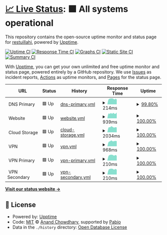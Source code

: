 # [📈 Live Status](https://restuillahi.github.io/uptime): <!--live status--> **🟩 All systems operational**

This repository contains the open-source uptime monitor and status page for [restuillahi](https://restuillahi.github.io/uptime), powered by [Upptime](https://github.com/upptime/upptime).

[![Uptime CI](https://github.com/restuillahi/uptime/workflows/Uptime%20CI/badge.svg)](https://github.com/restuillahi/uptime/actions?query=workflow%3A%22Uptime+CI%22)
[![Response Time CI](https://github.com/restuillahi/uptime/workflows/Response%20Time%20CI/badge.svg)](https://github.com/restuillahi/uptime/actions?query=workflow%3A%22Response+Time+CI%22)
[![Graphs CI](https://github.com/restuillahi/uptime/workflows/Graphs%20CI/badge.svg)](https://github.com/restuillahi/uptime/actions?query=workflow%3A%22Graphs+CI%22)
[![Static Site CI](https://github.com/restuillahi/uptime/workflows/Static%20Site%20CI/badge.svg)](https://github.com/restuillahi/uptime/actions?query=workflow%3A%22Static+Site+CI%22)
[![Summary CI](https://github.com/restuillahi/uptime/workflows/Summary%20CI/badge.svg)](https://github.com/restuillahi/uptime/actions?query=workflow%3A%22Summary+CI%22)

With [Upptime](https://upptime.js.org), you can get your own unlimited and free uptime monitor and status page, powered entirely by a GitHub repository. We use [Issues](https://github.com/restuillahi/uptime/issues) as incident reports, [Actions](https://github.com/restuillahi/uptime/actions) as uptime monitors, and [Pages](https://restuillahi.github.io/uptime) for the status page.

<!--start: status pages-->
<!-- This summary is generated by Upptime (https://github.com/upptime/upptime) -->
<!-- Do not edit this manually, your changes will be overwritten -->
<!-- prettier-ignore -->
| URL | Status | History | Response Time | Uptime |
| --- | ------ | ------- | ------------- | ------ |
| <img alt="" src="https://icons.duckduckgo.com/ip3/null.ico" height="13"> DNS Primary | 🟩 Up | [dns-primary.yml](https://github.com/restuillahi/uptime/commits/HEAD/history/dns-primary.yml) | <details><summary><img alt="Response time graph" src="./graphs/dns-primary/response-time-week.png" height="20"> 214ms</summary><br><a href="https://restuillahi.github.io/uptime/history/dns-primary"><img alt="Response time 217" src="https://img.shields.io/endpoint?url=https%3A%2F%2Fraw.githubusercontent.com%2Frestuillahi%2Fuptime%2FHEAD%2Fapi%2Fdns-primary%2Fresponse-time.json"></a><br><a href="https://restuillahi.github.io/uptime/history/dns-primary"><img alt="24-hour response time 190" src="https://img.shields.io/endpoint?url=https%3A%2F%2Fraw.githubusercontent.com%2Frestuillahi%2Fuptime%2FHEAD%2Fapi%2Fdns-primary%2Fresponse-time-day.json"></a><br><a href="https://restuillahi.github.io/uptime/history/dns-primary"><img alt="7-day response time 214" src="https://img.shields.io/endpoint?url=https%3A%2F%2Fraw.githubusercontent.com%2Frestuillahi%2Fuptime%2FHEAD%2Fapi%2Fdns-primary%2Fresponse-time-week.json"></a><br><a href="https://restuillahi.github.io/uptime/history/dns-primary"><img alt="30-day response time 214" src="https://img.shields.io/endpoint?url=https%3A%2F%2Fraw.githubusercontent.com%2Frestuillahi%2Fuptime%2FHEAD%2Fapi%2Fdns-primary%2Fresponse-time-month.json"></a><br><a href="https://restuillahi.github.io/uptime/history/dns-primary"><img alt="1-year response time 217" src="https://img.shields.io/endpoint?url=https%3A%2F%2Fraw.githubusercontent.com%2Frestuillahi%2Fuptime%2FHEAD%2Fapi%2Fdns-primary%2Fresponse-time-year.json"></a></details> | <details><summary><a href="https://restuillahi.github.io/uptime/history/dns-primary">99.80%</a></summary><a href="https://restuillahi.github.io/uptime/history/dns-primary"><img alt="All-time uptime 99.48%" src="https://img.shields.io/endpoint?url=https%3A%2F%2Fraw.githubusercontent.com%2Frestuillahi%2Fuptime%2FHEAD%2Fapi%2Fdns-primary%2Fuptime.json"></a><br><a href="https://restuillahi.github.io/uptime/history/dns-primary"><img alt="24-hour uptime 100.00%" src="https://img.shields.io/endpoint?url=https%3A%2F%2Fraw.githubusercontent.com%2Frestuillahi%2Fuptime%2FHEAD%2Fapi%2Fdns-primary%2Fuptime-day.json"></a><br><a href="https://restuillahi.github.io/uptime/history/dns-primary"><img alt="7-day uptime 99.80%" src="https://img.shields.io/endpoint?url=https%3A%2F%2Fraw.githubusercontent.com%2Frestuillahi%2Fuptime%2FHEAD%2Fapi%2Fdns-primary%2Fuptime-week.json"></a><br><a href="https://restuillahi.github.io/uptime/history/dns-primary"><img alt="30-day uptime 99.95%" src="https://img.shields.io/endpoint?url=https%3A%2F%2Fraw.githubusercontent.com%2Frestuillahi%2Fuptime%2FHEAD%2Fapi%2Fdns-primary%2Fuptime-month.json"></a><br><a href="https://restuillahi.github.io/uptime/history/dns-primary"><img alt="1-year uptime 99.48%" src="https://img.shields.io/endpoint?url=https%3A%2F%2Fraw.githubusercontent.com%2Frestuillahi%2Fuptime%2FHEAD%2Fapi%2Fdns-primary%2Fuptime-year.json"></a></details>
| <img alt="" src="https://icons.duckduckgo.com/ip3/null.ico" height="13"> Website | 🟩 Up | [website.yml](https://github.com/restuillahi/uptime/commits/HEAD/history/website.yml) | <details><summary><img alt="Response time graph" src="./graphs/website/response-time-week.png" height="20"> 939ms</summary><br><a href="https://restuillahi.github.io/uptime/history/website"><img alt="Response time 1057" src="https://img.shields.io/endpoint?url=https%3A%2F%2Fraw.githubusercontent.com%2Frestuillahi%2Fuptime%2FHEAD%2Fapi%2Fwebsite%2Fresponse-time.json"></a><br><a href="https://restuillahi.github.io/uptime/history/website"><img alt="24-hour response time 1106" src="https://img.shields.io/endpoint?url=https%3A%2F%2Fraw.githubusercontent.com%2Frestuillahi%2Fuptime%2FHEAD%2Fapi%2Fwebsite%2Fresponse-time-day.json"></a><br><a href="https://restuillahi.github.io/uptime/history/website"><img alt="7-day response time 939" src="https://img.shields.io/endpoint?url=https%3A%2F%2Fraw.githubusercontent.com%2Frestuillahi%2Fuptime%2FHEAD%2Fapi%2Fwebsite%2Fresponse-time-week.json"></a><br><a href="https://restuillahi.github.io/uptime/history/website"><img alt="30-day response time 1005" src="https://img.shields.io/endpoint?url=https%3A%2F%2Fraw.githubusercontent.com%2Frestuillahi%2Fuptime%2FHEAD%2Fapi%2Fwebsite%2Fresponse-time-month.json"></a><br><a href="https://restuillahi.github.io/uptime/history/website"><img alt="1-year response time 1057" src="https://img.shields.io/endpoint?url=https%3A%2F%2Fraw.githubusercontent.com%2Frestuillahi%2Fuptime%2FHEAD%2Fapi%2Fwebsite%2Fresponse-time-year.json"></a></details> | <details><summary><a href="https://restuillahi.github.io/uptime/history/website">100.00%</a></summary><a href="https://restuillahi.github.io/uptime/history/website"><img alt="All-time uptime 99.39%" src="https://img.shields.io/endpoint?url=https%3A%2F%2Fraw.githubusercontent.com%2Frestuillahi%2Fuptime%2FHEAD%2Fapi%2Fwebsite%2Fuptime.json"></a><br><a href="https://restuillahi.github.io/uptime/history/website"><img alt="24-hour uptime 100.00%" src="https://img.shields.io/endpoint?url=https%3A%2F%2Fraw.githubusercontent.com%2Frestuillahi%2Fuptime%2FHEAD%2Fapi%2Fwebsite%2Fuptime-day.json"></a><br><a href="https://restuillahi.github.io/uptime/history/website"><img alt="7-day uptime 100.00%" src="https://img.shields.io/endpoint?url=https%3A%2F%2Fraw.githubusercontent.com%2Frestuillahi%2Fuptime%2FHEAD%2Fapi%2Fwebsite%2Fuptime-week.json"></a><br><a href="https://restuillahi.github.io/uptime/history/website"><img alt="30-day uptime 99.77%" src="https://img.shields.io/endpoint?url=https%3A%2F%2Fraw.githubusercontent.com%2Frestuillahi%2Fuptime%2FHEAD%2Fapi%2Fwebsite%2Fuptime-month.json"></a><br><a href="https://restuillahi.github.io/uptime/history/website"><img alt="1-year uptime 99.39%" src="https://img.shields.io/endpoint?url=https%3A%2F%2Fraw.githubusercontent.com%2Frestuillahi%2Fuptime%2FHEAD%2Fapi%2Fwebsite%2Fuptime-year.json"></a></details>
| <img alt="" src="https://icons.duckduckgo.com/ip3/null.ico" height="13"> Cloud Storage | 🟩 Up | [cloud-storage.yml](https://github.com/restuillahi/uptime/commits/HEAD/history/cloud-storage.yml) | <details><summary><img alt="Response time graph" src="./graphs/cloud-storage/response-time-week.png" height="20"> 2034ms</summary><br><a href="https://restuillahi.github.io/uptime/history/cloud-storage"><img alt="Response time 2297" src="https://img.shields.io/endpoint?url=https%3A%2F%2Fraw.githubusercontent.com%2Frestuillahi%2Fuptime%2FHEAD%2Fapi%2Fcloud-storage%2Fresponse-time.json"></a><br><a href="https://restuillahi.github.io/uptime/history/cloud-storage"><img alt="24-hour response time 1919" src="https://img.shields.io/endpoint?url=https%3A%2F%2Fraw.githubusercontent.com%2Frestuillahi%2Fuptime%2FHEAD%2Fapi%2Fcloud-storage%2Fresponse-time-day.json"></a><br><a href="https://restuillahi.github.io/uptime/history/cloud-storage"><img alt="7-day response time 2034" src="https://img.shields.io/endpoint?url=https%3A%2F%2Fraw.githubusercontent.com%2Frestuillahi%2Fuptime%2FHEAD%2Fapi%2Fcloud-storage%2Fresponse-time-week.json"></a><br><a href="https://restuillahi.github.io/uptime/history/cloud-storage"><img alt="30-day response time 2144" src="https://img.shields.io/endpoint?url=https%3A%2F%2Fraw.githubusercontent.com%2Frestuillahi%2Fuptime%2FHEAD%2Fapi%2Fcloud-storage%2Fresponse-time-month.json"></a><br><a href="https://restuillahi.github.io/uptime/history/cloud-storage"><img alt="1-year response time 2297" src="https://img.shields.io/endpoint?url=https%3A%2F%2Fraw.githubusercontent.com%2Frestuillahi%2Fuptime%2FHEAD%2Fapi%2Fcloud-storage%2Fresponse-time-year.json"></a></details> | <details><summary><a href="https://restuillahi.github.io/uptime/history/cloud-storage">100.00%</a></summary><a href="https://restuillahi.github.io/uptime/history/cloud-storage"><img alt="All-time uptime 99.63%" src="https://img.shields.io/endpoint?url=https%3A%2F%2Fraw.githubusercontent.com%2Frestuillahi%2Fuptime%2FHEAD%2Fapi%2Fcloud-storage%2Fuptime.json"></a><br><a href="https://restuillahi.github.io/uptime/history/cloud-storage"><img alt="24-hour uptime 100.00%" src="https://img.shields.io/endpoint?url=https%3A%2F%2Fraw.githubusercontent.com%2Frestuillahi%2Fuptime%2FHEAD%2Fapi%2Fcloud-storage%2Fuptime-day.json"></a><br><a href="https://restuillahi.github.io/uptime/history/cloud-storage"><img alt="7-day uptime 100.00%" src="https://img.shields.io/endpoint?url=https%3A%2F%2Fraw.githubusercontent.com%2Frestuillahi%2Fuptime%2FHEAD%2Fapi%2Fcloud-storage%2Fuptime-week.json"></a><br><a href="https://restuillahi.github.io/uptime/history/cloud-storage"><img alt="30-day uptime 99.78%" src="https://img.shields.io/endpoint?url=https%3A%2F%2Fraw.githubusercontent.com%2Frestuillahi%2Fuptime%2FHEAD%2Fapi%2Fcloud-storage%2Fuptime-month.json"></a><br><a href="https://restuillahi.github.io/uptime/history/cloud-storage"><img alt="1-year uptime 99.63%" src="https://img.shields.io/endpoint?url=https%3A%2F%2Fraw.githubusercontent.com%2Frestuillahi%2Fuptime%2FHEAD%2Fapi%2Fcloud-storage%2Fuptime-year.json"></a></details>
| <img alt="" src="https://icons.duckduckgo.com/ip3/null.ico" height="13"> VPN | 🟩 Up | [vpn.yml](https://github.com/restuillahi/uptime/commits/HEAD/history/vpn.yml) | <details><summary><img alt="Response time graph" src="./graphs/vpn/response-time-week.png" height="20"> 968ms</summary><br><a href="https://restuillahi.github.io/uptime/history/vpn"><img alt="Response time 1210" src="https://img.shields.io/endpoint?url=https%3A%2F%2Fraw.githubusercontent.com%2Frestuillahi%2Fuptime%2FHEAD%2Fapi%2Fvpn%2Fresponse-time.json"></a><br><a href="https://restuillahi.github.io/uptime/history/vpn"><img alt="24-hour response time 977" src="https://img.shields.io/endpoint?url=https%3A%2F%2Fraw.githubusercontent.com%2Frestuillahi%2Fuptime%2FHEAD%2Fapi%2Fvpn%2Fresponse-time-day.json"></a><br><a href="https://restuillahi.github.io/uptime/history/vpn"><img alt="7-day response time 968" src="https://img.shields.io/endpoint?url=https%3A%2F%2Fraw.githubusercontent.com%2Frestuillahi%2Fuptime%2FHEAD%2Fapi%2Fvpn%2Fresponse-time-week.json"></a><br><a href="https://restuillahi.github.io/uptime/history/vpn"><img alt="30-day response time 1150" src="https://img.shields.io/endpoint?url=https%3A%2F%2Fraw.githubusercontent.com%2Frestuillahi%2Fuptime%2FHEAD%2Fapi%2Fvpn%2Fresponse-time-month.json"></a><br><a href="https://restuillahi.github.io/uptime/history/vpn"><img alt="1-year response time 1210" src="https://img.shields.io/endpoint?url=https%3A%2F%2Fraw.githubusercontent.com%2Frestuillahi%2Fuptime%2FHEAD%2Fapi%2Fvpn%2Fresponse-time-year.json"></a></details> | <details><summary><a href="https://restuillahi.github.io/uptime/history/vpn">100.00%</a></summary><a href="https://restuillahi.github.io/uptime/history/vpn"><img alt="All-time uptime 99.43%" src="https://img.shields.io/endpoint?url=https%3A%2F%2Fraw.githubusercontent.com%2Frestuillahi%2Fuptime%2FHEAD%2Fapi%2Fvpn%2Fuptime.json"></a><br><a href="https://restuillahi.github.io/uptime/history/vpn"><img alt="24-hour uptime 100.00%" src="https://img.shields.io/endpoint?url=https%3A%2F%2Fraw.githubusercontent.com%2Frestuillahi%2Fuptime%2FHEAD%2Fapi%2Fvpn%2Fuptime-day.json"></a><br><a href="https://restuillahi.github.io/uptime/history/vpn"><img alt="7-day uptime 100.00%" src="https://img.shields.io/endpoint?url=https%3A%2F%2Fraw.githubusercontent.com%2Frestuillahi%2Fuptime%2FHEAD%2Fapi%2Fvpn%2Fuptime-week.json"></a><br><a href="https://restuillahi.github.io/uptime/history/vpn"><img alt="30-day uptime 99.86%" src="https://img.shields.io/endpoint?url=https%3A%2F%2Fraw.githubusercontent.com%2Frestuillahi%2Fuptime%2FHEAD%2Fapi%2Fvpn%2Fuptime-month.json"></a><br><a href="https://restuillahi.github.io/uptime/history/vpn"><img alt="1-year uptime 99.43%" src="https://img.shields.io/endpoint?url=https%3A%2F%2Fraw.githubusercontent.com%2Frestuillahi%2Fuptime%2FHEAD%2Fapi%2Fvpn%2Fuptime-year.json"></a></details>
| <img alt="" src="https://icons.duckduckgo.com/ip3/null.ico" height="13"> VPN Primary | 🟩 Up | [vpn-primary.yml](https://github.com/restuillahi/uptime/commits/HEAD/history/vpn-primary.yml) | <details><summary><img alt="Response time graph" src="./graphs/vpn-primary/response-time-week.png" height="20"> 210ms</summary><br><a href="https://restuillahi.github.io/uptime/history/vpn-primary"><img alt="Response time 216" src="https://img.shields.io/endpoint?url=https%3A%2F%2Fraw.githubusercontent.com%2Frestuillahi%2Fuptime%2FHEAD%2Fapi%2Fvpn-primary%2Fresponse-time.json"></a><br><a href="https://restuillahi.github.io/uptime/history/vpn-primary"><img alt="24-hour response time 190" src="https://img.shields.io/endpoint?url=https%3A%2F%2Fraw.githubusercontent.com%2Frestuillahi%2Fuptime%2FHEAD%2Fapi%2Fvpn-primary%2Fresponse-time-day.json"></a><br><a href="https://restuillahi.github.io/uptime/history/vpn-primary"><img alt="7-day response time 210" src="https://img.shields.io/endpoint?url=https%3A%2F%2Fraw.githubusercontent.com%2Frestuillahi%2Fuptime%2FHEAD%2Fapi%2Fvpn-primary%2Fresponse-time-week.json"></a><br><a href="https://restuillahi.github.io/uptime/history/vpn-primary"><img alt="30-day response time 215" src="https://img.shields.io/endpoint?url=https%3A%2F%2Fraw.githubusercontent.com%2Frestuillahi%2Fuptime%2FHEAD%2Fapi%2Fvpn-primary%2Fresponse-time-month.json"></a><br><a href="https://restuillahi.github.io/uptime/history/vpn-primary"><img alt="1-year response time 216" src="https://img.shields.io/endpoint?url=https%3A%2F%2Fraw.githubusercontent.com%2Frestuillahi%2Fuptime%2FHEAD%2Fapi%2Fvpn-primary%2Fresponse-time-year.json"></a></details> | <details><summary><a href="https://restuillahi.github.io/uptime/history/vpn-primary">100.00%</a></summary><a href="https://restuillahi.github.io/uptime/history/vpn-primary"><img alt="All-time uptime 99.45%" src="https://img.shields.io/endpoint?url=https%3A%2F%2Fraw.githubusercontent.com%2Frestuillahi%2Fuptime%2FHEAD%2Fapi%2Fvpn-primary%2Fuptime.json"></a><br><a href="https://restuillahi.github.io/uptime/history/vpn-primary"><img alt="24-hour uptime 100.00%" src="https://img.shields.io/endpoint?url=https%3A%2F%2Fraw.githubusercontent.com%2Frestuillahi%2Fuptime%2FHEAD%2Fapi%2Fvpn-primary%2Fuptime-day.json"></a><br><a href="https://restuillahi.github.io/uptime/history/vpn-primary"><img alt="7-day uptime 100.00%" src="https://img.shields.io/endpoint?url=https%3A%2F%2Fraw.githubusercontent.com%2Frestuillahi%2Fuptime%2FHEAD%2Fapi%2Fvpn-primary%2Fuptime-week.json"></a><br><a href="https://restuillahi.github.io/uptime/history/vpn-primary"><img alt="30-day uptime 99.86%" src="https://img.shields.io/endpoint?url=https%3A%2F%2Fraw.githubusercontent.com%2Frestuillahi%2Fuptime%2FHEAD%2Fapi%2Fvpn-primary%2Fuptime-month.json"></a><br><a href="https://restuillahi.github.io/uptime/history/vpn-primary"><img alt="1-year uptime 99.45%" src="https://img.shields.io/endpoint?url=https%3A%2F%2Fraw.githubusercontent.com%2Frestuillahi%2Fuptime%2FHEAD%2Fapi%2Fvpn-primary%2Fuptime-year.json"></a></details>
| <img alt="" src="https://icons.duckduckgo.com/ip3/null.ico" height="13"> VPN Secondary | 🟩 Up | [vpn-secondary.yml](https://github.com/restuillahi/uptime/commits/HEAD/history/vpn-secondary.yml) | <details><summary><img alt="Response time graph" src="./graphs/vpn-secondary/response-time-week.png" height="20"> 210ms</summary><br><a href="https://restuillahi.github.io/uptime/history/vpn-secondary"><img alt="Response time 216" src="https://img.shields.io/endpoint?url=https%3A%2F%2Fraw.githubusercontent.com%2Frestuillahi%2Fuptime%2FHEAD%2Fapi%2Fvpn-secondary%2Fresponse-time.json"></a><br><a href="https://restuillahi.github.io/uptime/history/vpn-secondary"><img alt="24-hour response time 190" src="https://img.shields.io/endpoint?url=https%3A%2F%2Fraw.githubusercontent.com%2Frestuillahi%2Fuptime%2FHEAD%2Fapi%2Fvpn-secondary%2Fresponse-time-day.json"></a><br><a href="https://restuillahi.github.io/uptime/history/vpn-secondary"><img alt="7-day response time 210" src="https://img.shields.io/endpoint?url=https%3A%2F%2Fraw.githubusercontent.com%2Frestuillahi%2Fuptime%2FHEAD%2Fapi%2Fvpn-secondary%2Fresponse-time-week.json"></a><br><a href="https://restuillahi.github.io/uptime/history/vpn-secondary"><img alt="30-day response time 214" src="https://img.shields.io/endpoint?url=https%3A%2F%2Fraw.githubusercontent.com%2Frestuillahi%2Fuptime%2FHEAD%2Fapi%2Fvpn-secondary%2Fresponse-time-month.json"></a><br><a href="https://restuillahi.github.io/uptime/history/vpn-secondary"><img alt="1-year response time 216" src="https://img.shields.io/endpoint?url=https%3A%2F%2Fraw.githubusercontent.com%2Frestuillahi%2Fuptime%2FHEAD%2Fapi%2Fvpn-secondary%2Fresponse-time-year.json"></a></details> | <details><summary><a href="https://restuillahi.github.io/uptime/history/vpn-secondary">100.00%</a></summary><a href="https://restuillahi.github.io/uptime/history/vpn-secondary"><img alt="All-time uptime 99.48%" src="https://img.shields.io/endpoint?url=https%3A%2F%2Fraw.githubusercontent.com%2Frestuillahi%2Fuptime%2FHEAD%2Fapi%2Fvpn-secondary%2Fuptime.json"></a><br><a href="https://restuillahi.github.io/uptime/history/vpn-secondary"><img alt="24-hour uptime 100.00%" src="https://img.shields.io/endpoint?url=https%3A%2F%2Fraw.githubusercontent.com%2Frestuillahi%2Fuptime%2FHEAD%2Fapi%2Fvpn-secondary%2Fuptime-day.json"></a><br><a href="https://restuillahi.github.io/uptime/history/vpn-secondary"><img alt="7-day uptime 100.00%" src="https://img.shields.io/endpoint?url=https%3A%2F%2Fraw.githubusercontent.com%2Frestuillahi%2Fuptime%2FHEAD%2Fapi%2Fvpn-secondary%2Fuptime-week.json"></a><br><a href="https://restuillahi.github.io/uptime/history/vpn-secondary"><img alt="30-day uptime 99.92%" src="https://img.shields.io/endpoint?url=https%3A%2F%2Fraw.githubusercontent.com%2Frestuillahi%2Fuptime%2FHEAD%2Fapi%2Fvpn-secondary%2Fuptime-month.json"></a><br><a href="https://restuillahi.github.io/uptime/history/vpn-secondary"><img alt="1-year uptime 99.48%" src="https://img.shields.io/endpoint?url=https%3A%2F%2Fraw.githubusercontent.com%2Frestuillahi%2Fuptime%2FHEAD%2Fapi%2Fvpn-secondary%2Fuptime-year.json"></a></details>

<!--end: status pages-->

[**Visit our status website →**](https://restuillahi.github.io/uptime)

## 📄 License

- Powered by: [Upptime](https://github.com/upptime/upptime)
- Code: [MIT](./LICENSE) © [Anand Chowdhary](https://anandchowdhary.com), supported by [Pabio](https://pabio.com)
- Data in the `./history` directory: [Open Database License](https://opendatacommons.org/licenses/odbl/1-0/)
